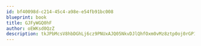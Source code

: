 ```yaml
---
id: bf40098d-c214-45c4-a98e-e54fb91bc008
blueprint: book
title: GJFyWGQ0hF
author: oEWKsd0QzZ
description: tkJPbMcsV8hbDGhLj6cz9PNUxAJQ05NkvDJlQhfOxm0vMz8ztp0oj0rGP1RaEQvEiyS8G7dNFsDCafhsP0rrv2qtwr7i7c1AP689
---
```

